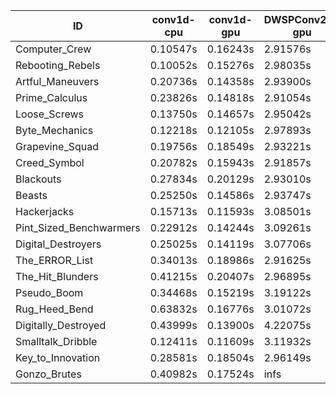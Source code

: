 |ID|conv1d-cpu|conv1d-gpu|DWSPConv2D-gpu|gemm-gpu|avg|
|-|-|-|-|-|-|
|Computer_Crew|0.10547s|0.16243s|2.91576s|1.71625s|1.22498s|
|Rebooting_Rebels|0.10052s|0.15276s|2.98035s|1.72470s|1.23958s|
|Artful_Maneuvers|0.20736s|0.14358s|2.93900s|1.72323s|1.25329s|
|Prime_Calculus|0.23826s|0.14818s|2.91054s|1.71667s|1.25341s|
|Loose_Screws|0.13750s|0.14657s|2.95042s|1.79652s|1.25775s|
|Byte_Mechanics|0.12218s|0.12105s|2.97893s|1.81023s|1.25810s|
|Grapevine_Squad|0.19756s|0.18549s|2.93221s|1.74864s|1.26598s|
|Creed_Symbol|0.20782s|0.15943s|2.91857s|1.85776s|1.28589s|
|Blackouts|0.27834s|0.20129s|2.93010s|1.76579s|1.29388s|
|Beasts|0.25250s|0.14586s|2.93747s|1.91915s|1.31375s|
|Hackerjacks|0.15713s|0.11593s|3.08501s|1.98115s|1.33481s|
|Pint_Sized_Benchwarmers|0.22912s|0.14244s|3.09261s|1.92104s|1.34630s|
|Digital_Destroyers|0.25025s|0.14119s|3.07706s|1.93093s|1.34986s|
|The_ERROR_List|0.34013s|0.18986s|2.91625s|1.97985s|1.35652s|
|The_Hit_Blunders|0.41215s|0.20407s|2.96895s|1.92541s|1.37765s|
|Pseudo_Boom|0.34468s|0.15219s|3.19122s|1.95685s|1.41123s|
|Rug_Heed_Bend|0.63832s|0.16776s|3.01072s|1.87256s|1.42234s|
|Digitally_Destroyed|0.43999s|0.13900s|4.22075s|2.47510s|1.81871s|
|Smalltalk_Dribble|0.12411s|0.11609s|3.11932s|4.84084s|2.05009s|
|Key_to_Innovation|0.28581s|0.18504s|2.96149s|infs|infs|
|Gonzo_Brutes|0.40982s|0.17524s|infs|1.98148s|infs|

